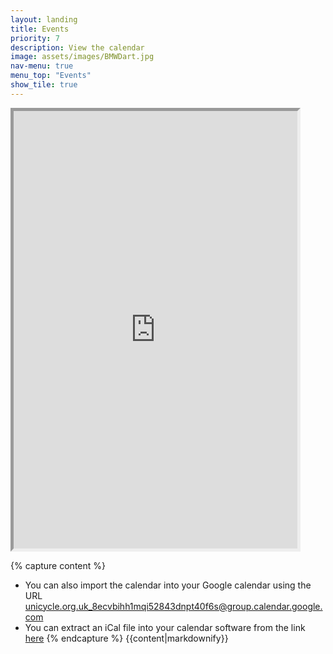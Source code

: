 ```yaml
---
layout: landing
title: Events
priority: 7
description: View the calendar
image: assets/images/BMWDart.jpg
nav-menu: true
menu_top: "Events"
show_tile: true
---
```

<section id="one">
<div class="inner">

<iframe src="https://calendar.google.com/calendar/embed?mode=AGENDA&amp;height=600&amp;wkst=2&amp;src=unicycle.org.uk_8ecvbihh1mqi52843dnpt40f6s%40group.calendar.google.com&amp;color=%238D6F47&amp;ctz=Europe%2FLondon" style="border-width:5px" width="90%" height="700px"  frameborder="0" scrolling="no"></iframe>

{% capture content %}

* You can also import the calendar into your Google calendar using the URL [unicycle.org.uk_8ecvbihh1mqi52843dnpt40f6s@group.calendar.google.com](unicycle.org.uk_8ecvbihh1mqi52843dnpt40f6s@group.calendar.google.com)
* You can extract an iCal file into your calendar software from the link [here](https://calendar.google.com/calendar/ical/unicycle.org.uk_8ecvbihh1mqi52843dnpt40f6s%40group.calendar.google.com/public/basic.ics)
{% endcapture %}
{{content|markdownify}}
</div>
</section>
